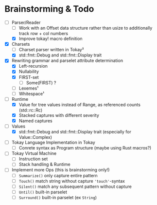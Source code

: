 # Brainstorming & Todo

- [ ] Parser/Reader
  - [ ] Work with an Offset data structure rather than usize to additionally track row + col numbers
  - [x] Improve tokay! macro definition
- [x] Charsets
  - [ ] Charset parser written in Tokay²
  - [x] std::fmt::Debug and std::fmt::Display trait
- [x] Rewriting grammar and parselet attribute determination
  - [x] Left-recursion
  - [x] Nullability
  - [x] FIRST-set
    - [ ] Some(FIRST) ?
  - [ ] Lexemes¹
  - [ ] Whitespace¹
- [ ] Runtime
  - [x] Value for tree values instead of Range, as referenced counts (std::rc::Rc)
  - [x] Stacked captures with different severity
  - [x] Named captures
- [ ] Values
  - [x] std::fmt::Debug and std::fmt::Display trait (especially for Value::Complex)
- [ ] Tokay Language Implementation in Tokay
  - [ ] Conrete syntax as Program structure (maybe using Rust macros?)
- [ ] Tokay Virtual Machine
  - [ ] Instruction set
  - [ ] Stack handling & Runtime
- [ ] Implement more Ops (this is brainstorming only!)
  - [ ] `Summarize()` only capture entire pattern
  - [ ] `Touch()` match string without capture `'touch'`-syntax
  - [ ] `Silent()` match any subsequent pattern without capture
  - [ ] `Until()` built-in parselet
  - [ ] `Surround()` built-in parselet (ex `String`)
